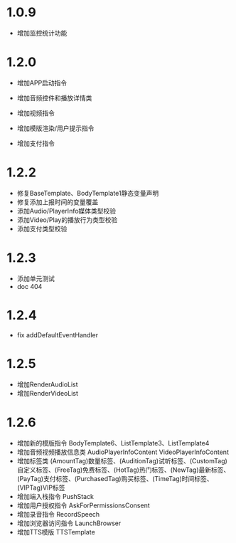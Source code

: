 # 1.0.9

* 增加监控统计功能

# 1.2.0

* 增加APP启动指令

* 增加音频控件和播放详情类

* 增加视频指令

* 增加模版渲染/用户提示指令

* 增加支付指令

# 1.2.2

* 修复BaseTemplate、BodyTemplate1静态变量声明
* 修复添加上报时间的变量覆盖
* 添加Audio/PlayerInfo媒体类型校验
* 添加Video/Play的播放行为类型校验
* 添加支付类型校验

# 1.2.3

* 添加单元测试
* doc 404

# 1.2.4

* fix addDefaultEventHandler

# 1.2.5

* 增加RenderAudioList
* 增加RenderVideoList

# 1.2.6
* 增加新的模版指令 BodyTemplate6、ListTemplate3、ListTemplate4
* 增加音频视频播放信息类 AudioPlayerInfoContent VideoPlayerInfoContent
* 增加标签类 (AmountTag)数量标签、(AuditionTag)试听标签、(CustomTag)自定义标签、(FreeTag)免费标签、(HotTag)热门标签、(NewTag)最新标签、(PayTag)支付标签、(PurchasedTag)购买标签、(TimeTag)时间标签、(VIPTag)VIP标签
* 增加端入栈指令 PushStack
* 增加用户授权指令 AskForPermissionsConsent
* 增加录音指令 RecordSpeech
* 增加浏览器访问指令 LaunchBrowser
* 增加TTS模版 TTSTemplate